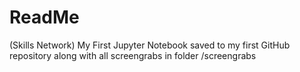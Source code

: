 # ReadMe

(Skills Network) My First Jupyter Notebook saved to my first GitHub repository along with all screengrabs in folder /screengrabs
